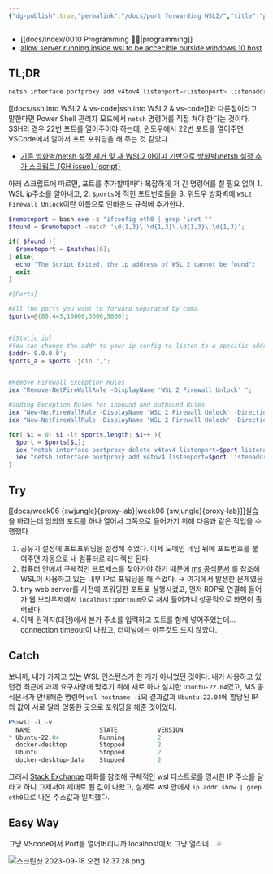 ```yaml
---
{"dg-publish":true,"permalink":"/docs/port forwarding WSL2/","title":"port forwarding WSL2"}
---
```


- [[docs/index/0010 Programming 👩‍💻\|programming]]
- [allow server running inside wsl to be accecible outside windows 10 host](https://www.nextofwindows.com/allow-server-running-inside-wsl-to-be-accessible-outside-windows-10-host)

## TL;DR

```PowerShell
netsh interface portproxy add v4tov4 listenport=<listenport> listenaddress=0.0.0.0 connectport=<connectport> connectaddress=$(wsl -d <distro-name> hostname -I)
```

[[docs/ssh into WSL2 & vs-code\|ssh into WSL2 & vs-code]]와 다른점이라고 말한다면 Power Shell 관리자 모드에서 `netsh` 명령어를 직접 쳐야 한다는 것이다. SSH의 경우 22번 포트를 열어주어야 하는데, 윈도우에서 22번 포트를 열어주면 VSCode에서 알아서 포트 포워딩을 해 주는 것 같았다. 

- [기존 방화벽/netsh 설정 제거 및 새 WSL2 아이피 기반으로 방화벽/netsh 설정 추가 스크립트 {GH issue} {script}](https://github.com/microsoft/WSL/issues/4150#issuecomment-504209723) 

아래 스크립트에 따르면, 포트를 추가할때마다 복잡하게 저 긴 명령어를 칠 필요 없이 1. WSL ip주소를 알아내고, 2. `$ports`에 적힌 포트번호들을 3. 위도우 방화벽에 `WSL2 Firewall Unlock`이란 이름으로 인바운드 규칙에 추가한다.

```powershell
$remoteport = bash.exe -c "ifconfig eth0 | grep 'inet '"
$found = $remoteport -match '\d{1,3}\.\d{1,3}\.\d{1,3}\.\d{1,3}';

if( $found ){
  $remoteport = $matches[0];
} else{
  echo "The Script Exited, the ip address of WSL 2 cannot be found";
  exit;
}

#[Ports]

#All the ports you want to forward separated by coma
$ports=@(80,443,10000,3000,5000);


#[Static ip]
#You can change the addr to your ip config to listen to a specific address
$addr='0.0.0.0';
$ports_a = $ports -join ",";


#Remove Firewall Exception Rules
iex "Remove-NetFireWallRule -DisplayName 'WSL 2 Firewall Unlock' ";

#adding Exception Rules for inbound and outbound Rules
iex "New-NetFireWallRule -DisplayName 'WSL 2 Firewall Unlock' -Direction Outbound -LocalPort $ports_a -Action Allow -Protocol TCP";
iex "New-NetFireWallRule -DisplayName 'WSL 2 Firewall Unlock' -Direction Inbound -LocalPort $ports_a -Action Allow -Protocol TCP";

for( $i = 0; $i -lt $ports.length; $i++ ){
  $port = $ports[$i];
  iex "netsh interface portproxy delete v4tov4 listenport=$port listenaddress=$addr";
  iex "netsh interface portproxy add v4tov4 listenport=$port listenaddress=$addr connectport=$port connectaddress=$remoteport";
}
```

## Try

[[docs/week06 {swjungle}{proxy-lab}\|week06 {swjungle}{proxy-lab}]]실습을 하려는데 임의의 포트를 하나 열어서 그쪽으로 들어가기 위해 다음과 같은 작업을 수행했다

1. 공유기 설정에 포트포워딩을 설정해 주었다. 이제 도메인 네임 뒤에 포트번호를 붙여주면 자동으로 내 컴퓨터로 리디렉션 된다.
2. 컴퓨터 안에서 구체적인 프로세스를 찾아가야 하기 때문에 [ms 공식문서](https://learn.microsoft.com/en-us/windows/wsl/networking) 를 참조해 WSL이 사용하고 있는 내부 IP로 포워딩을 해 주었다. → 여기에서 발생한 문제였음
3. tiny web server를 사전에 포워딩한 포트로 실행시켰고, 먼저 RDP로 연결해 들어가 웹 브라우저에서 `localhost:portnum`으로 쳐서 들어가니 성공적으로 화면이 출력됐다.
4. 이제 원격지(대전)에서 본가 주소를 입력하고 포트를 함께 넣어주었는데... connection timeout이 나왔고, 터미널에는 아무것도 뜨지 않았다.

## Catch

보니까, 내가 가지고 있는 WSL 인스턴스가 한 개가 아니었던 것이다. 내가 사용하고 있던건 최근에 과제 요구사항에 맞추기 위해 새로 하나 설치한 `Ubuntu-22.04`였고, MS 공식문서가 안내해준 명령어 `wsl hostname -i`의 결과값과 `Ubuntu-22.04`에 할당된 IP의 값이 서로 달라 엉뚱한 곳으로 포워딩을 해준 것이었다.

```powershell
PS>wsl -l -v
  NAME                   STATE           VERSION
* Ubuntu-22.04           Running         2
  docker-desktop         Stopped         2
  Ubuntu                 Stopped         2
  docker-desktop-data    Stopped         2
```

그래서 [Stack Exchange](https://superuser.com/a/1603307) 대화를 참조해 구체적인 wsl 디스트로를 명시한 IP 주소를 달라고 하니 그제서야 제대로 된 값이 나왔고, 실제로 wsl 안에서 `ip addr show | grep eth0`으로 나온 주소값과 일치했다.

## Easy Way

그냥 VScode에서 Port를 열어버리니까 localhost에서 그냥 열리네... 💦

![스크린샷 2023-09-18 오전 12.37.28.png](/img/user/docs/assets/%EC%8A%A4%ED%81%AC%EB%A6%B0%EC%83%B7%202023-09-18%20%EC%98%A4%EC%A0%84%2012.37.28.png)
